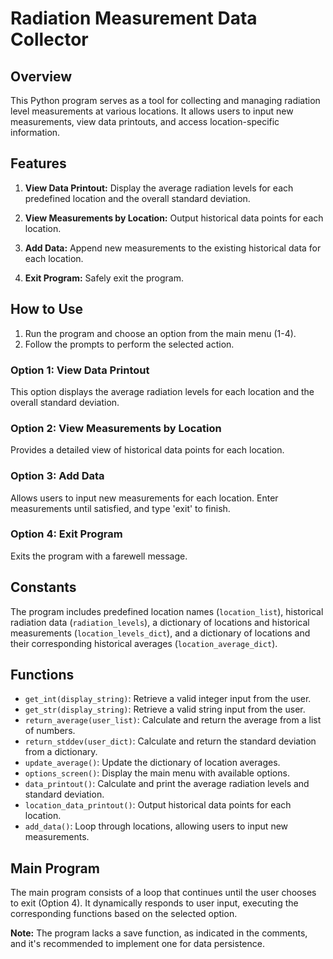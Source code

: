 # Radiation Measurement Data Collector

## Overview
This Python program serves as a tool for collecting and managing radiation level measurements at various locations. It allows users to input new measurements, view data printouts, and access location-specific information.

## Features
1. **View Data Printout:** Display the average radiation levels for each predefined location and the overall standard deviation.

2. **View Measurements by Location:** Output historical data points for each location.

3. **Add Data:** Append new measurements to the existing historical data for each location.

4. **Exit Program:** Safely exit the program.

## How to Use
1. Run the program and choose an option from the main menu (1-4).
2. Follow the prompts to perform the selected action.

### Option 1: View Data Printout
This option displays the average radiation levels for each location and the overall standard deviation.

### Option 2: View Measurements by Location
Provides a detailed view of historical data points for each location.

### Option 3: Add Data
Allows users to input new measurements for each location. Enter measurements until satisfied, and type 'exit' to finish.

### Option 4: Exit Program
Exits the program with a farewell message.

## Constants
The program includes predefined location names (`location_list`), historical radiation data (`radiation_levels`), a dictionary of locations and historical measurements (`location_levels_dict`), and a dictionary of locations and their corresponding historical averages (`location_average_dict`).

## Functions
- `get_int(display_string)`: Retrieve a valid integer input from the user.
- `get_str(display_string)`: Retrieve a valid string input from the user.
- `return_average(user_list)`: Calculate and return the average from a list of numbers.
- `return_stddev(user_dict)`: Calculate and return the standard deviation from a dictionary.
- `update_average()`: Update the dictionary of location averages.
- `options_screen()`: Display the main menu with available options.
- `data_printout()`: Calculate and print the average radiation levels and standard deviation.
- `location_data_printout()`: Output historical data points for each location.
- `add_data()`: Loop through locations, allowing users to input new measurements.

## Main Program
The main program consists of a loop that continues until the user chooses to exit (Option 4). It dynamically responds to user input, executing the corresponding functions based on the selected option.

**Note:** The program lacks a save function, as indicated in the comments, and it's recommended to implement one for data persistence.
